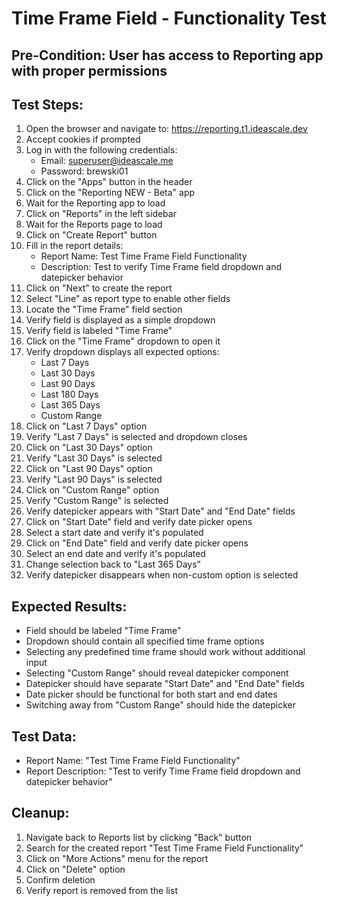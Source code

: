 # Time Frame Field - Functionality Test

## Pre-Condition: User has access to Reporting app with proper permissions

## Test Steps:
1. Open the browser and navigate to: https://reporting.t1.ideascale.dev
2. Accept cookies if prompted
3. Log in with the following credentials:
   - Email: superuser@ideascale.me
   - Password: brewski01
4. Click on the "Apps" button in the header
5. Click on the "Reporting NEW - Beta" app
6. Wait for the Reporting app to load
7. Click on "Reports" in the left sidebar
8. Wait for the Reports page to load
9. Click on "Create Report" button
10. Fill in the report details:
    - Report Name: Test Time Frame Field Functionality
    - Description: Test to verify Time Frame field dropdown and datepicker behavior
11. Click on "Next" to create the report
12. Select "Line" as report type to enable other fields
13. Locate the "Time Frame" field section
14. Verify field is displayed as a simple dropdown
15. Verify field is labeled "Time Frame"
16. Click on the "Time Frame" dropdown to open it
17. Verify dropdown displays all expected options:
    - Last 7 Days
    - Last 30 Days
    - Last 90 Days
    - Last 180 Days
    - Last 365 Days
    - Custom Range
18. Click on "Last 7 Days" option
19. Verify "Last 7 Days" is selected and dropdown closes
20. Click on "Last 30 Days" option
21. Verify "Last 30 Days" is selected
22. Click on "Last 90 Days" option
23. Verify "Last 90 Days" is selected
24. Click on "Custom Range" option
25. Verify "Custom Range" is selected
26. Verify datepicker appears with "Start Date" and "End Date" fields
27. Click on "Start Date" field and verify date picker opens
28. Select a start date and verify it's populated
29. Click on "End Date" field and verify date picker opens
30. Select an end date and verify it's populated
31. Change selection back to "Last 365 Days"
32. Verify datepicker disappears when non-custom option is selected

## Expected Results:
- Field should be labeled "Time Frame"
- Dropdown should contain all specified time frame options
- Selecting any predefined time frame should work without additional input
- Selecting "Custom Range" should reveal datepicker component
- Datepicker should have separate "Start Date" and "End Date" fields
- Date picker should be functional for both start and end dates
- Switching away from "Custom Range" should hide the datepicker

## Test Data:
- Report Name: "Test Time Frame Field Functionality"
- Report Description: "Test to verify Time Frame field dropdown and datepicker behavior"

## Cleanup:
1. Navigate back to Reports list by clicking "Back" button
2. Search for the created report "Test Time Frame Field Functionality"
3. Click on "More Actions" menu for the report
4. Click on "Delete" option
5. Confirm deletion
6. Verify report is removed from the list